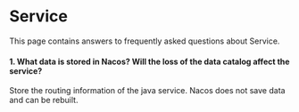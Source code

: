 # Service

This page contains answers to frequently asked questions about Service.



#### 1. What data is stored in Nacos? Will the loss of the data catalog affect the service?

Store the routing information of the java service. Nacos does not save data and can be rebuilt.

